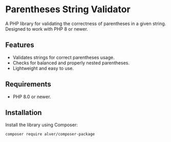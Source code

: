 # Parentheses String Validator

A PHP library for validating the correctness of parentheses in a given string. Designed to work with PHP 8 or newer.

## Features

- Validates strings for correct parentheses usage.
- Checks for balanced and properly nested parentheses.
- Lightweight and easy to use.

## Requirements

- PHP 8.0 or newer.

## Installation

Install the library using Composer:

```bash
composer require alver/composer-package
